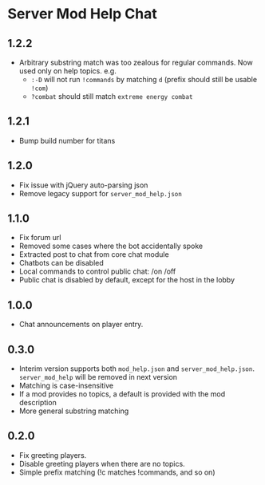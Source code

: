 # Server Mod Help Chat

## 1.2.2

- Arbitrary substring match was too zealous for regular commands. Now used only on help topics. e.g.
  - `:-D` will not run `!commands` by matching `d` (prefix should still be usable `!com`)
  - `?combat` should still match `extreme energy combat`

## 1.2.1

- Bump build number for titans

## 1.2.0

- Fix issue with jQuery auto-parsing json
- Remove legacy support for `server_mod_help.json`

## 1.1.0

- Fix forum url
- Removed some cases where the bot accidentally spoke
- Extracted post to chat from core chat module
- Chatbots can be disabled
- Local commands to control public chat: /on /off
- Public chat is disabled by default, except for the host in the lobby

## 1.0.0

- Chat announcements on player entry.

## 0.3.0

- Interim version supports both `mod_help.json` and `server_mod_help.json`. `server_mod_help` will be removed in next version
- Matching is case-insensitive
- If a mod provides no topics, a default is provided with the mod description
- More general substring matching

## 0.2.0

- Fix greeting players.
- Disable greeting players when there are no topics.
- Simple prefix matching (!c matches !commands, and so on)
